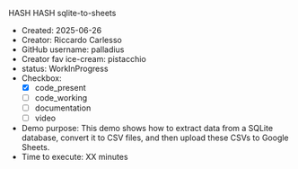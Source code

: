 HASH HASH sqlite-to-sheets

* Created: 2025-06-26
* Creator: Riccardo Carlesso
* GitHub username: palladius
* Creator fav ice-cream: pistacchio
* status: WorkInProgress
* Checkbox:
    * [X] code_present
    * [ ] code_working
    * [ ] documentation
    * [ ] video
* Demo purpose: This demo shows how to extract data from a SQLite database, convert it to CSV files, and then upload these CSVs to Google Sheets.
* Time to execute: XX minutes
